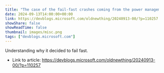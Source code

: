 ```yaml
---
title: "The case of the fail-fast crashes coming from the power management system"
date: 2024-09-13T14:00:00+00:00
link: https://devblogs.microsoft.com/oldnewthing/20240913-00/?p=110257
showShare: false
showReadTime: false
thumbnail: images/misc.png
tags: ["devblogs.microsoft.com"]
---
```

Understanding why it decided to fail fast.

- Link to article: https://devblogs.microsoft.com/oldnewthing/20240913-00/?p=110257